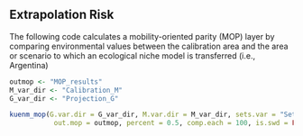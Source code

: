 ## Extrapolation Risk

The following code calculates a mobility-oriented parity (MOP) layer by comparing environmental values between the calibration area and the area or scenario to which an ecological niche model is transferred (i.e., Argentina) 

```r
outmop <- "MOP_results"
M_var_dir <- "Calibration_M"
G_var_dir <- "Projection_G"

kuenm_mop(G.var.dir = G_var_dir, M.var.dir = M_var_dir, sets.var = "Set_1", 
           out.mop = outmop, percent = 0.5, comp.each = 100, is.swd = FALSE)
```